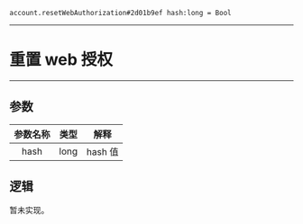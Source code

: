 ```
account.resetWebAuthorization#2d01b9ef hash:long = Bool
```

---
# 重置 web 授权
---

## 参数
参数名称 | 类型 | 解释
:-: | :-: | :-:
hash | long | hash 值

## 逻辑
暂未实现。